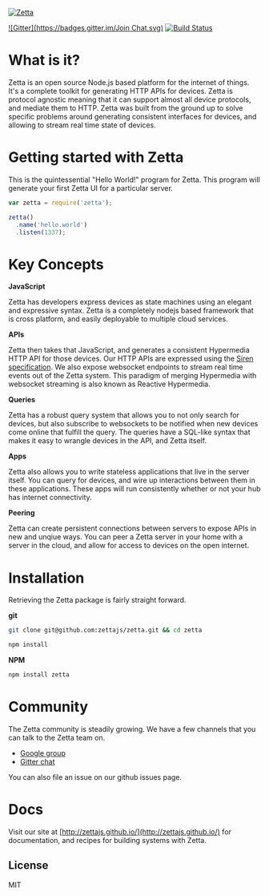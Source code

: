 [![Zetta](http://www.zettajs.org/images/logos/zetta-logo.svg)](http://www.zettajs.org/)


[![Gitter](https://badges.gitter.im/Join Chat.svg)](https://gitter.im/zettajs/zetta?utm_source=badge&utm_medium=badge&utm_campaign=pr-badge&utm_content=badge) [![Build Status](https://travis-ci.org/zettajs/zetta.svg?branch=master)](https://travis-ci.org/zettajs/zetta) 

# What is it?

Zetta is an open source Node.js based platform for the internet of things. It's a complete toolkit for generating HTTP APIs for devices. Zetta is protocol agnostic meaning that it can support almost all device protocols, and mediate them to HTTP. Zetta was built from the ground up to solve specific problems around generating consistent interfaces for devices, and allowing to stream real time state of devices.

# Getting started with Zetta

This is the quintessential "Hello World!" program for Zetta. This program will generate your first Zetta UI for a particular server.

```javascript
var zetta = require('zetta');

zetta()
  .name('hello.world')
  .listen(1337);
```

# Key Concepts

**JavaScript**

Zetta has developers express devices as state machines using an elegant and expressive syntax. Zetta is a completely nodejs based framework that is cross platform, and easily deployable to multiple cloud services.

**APIs**

Zetta then takes that JavaScript, and generates a consistent Hypermedia HTTP API for those devices. Our HTTP APIs are expressed using the [Siren specification](https://github.com/kevinswiber/siren). We also expose websocket endpoints to stream real time events out of the Zetta system. This paradigm of merging Hypermedia with websocket streaming is also known as Reactive Hypermedia.

**Queries**

Zetta has a robust query system that allows you to not only search for devices, but also subscribe to websockets to be notified when new devices come online that fulfill the query. The queries have a SQL-like syntax that makes it easy to wrangle devices in the API, and Zetta itself.

**Apps**

Zetta also allows you to write stateless applications that live in the server itself. You can query for devices, and wire up interactions between them in these applications. These apps will run consistently whether or not your hub has internet connectivity.

**Peering** 

Zetta can create persistent connections between servers to expose APIs in new and unqiue ways. You can peer a Zetta server in your home with a server in the cloud, and allow for access to devices on the open internet.


# Installation

Retrieving the Zetta package is fairly straight forward.

**git**
```bash
git clone git@github.com:zettajs/zetta.git && cd zetta

npm install
```

**NPM**
```bash
npm install zetta
```


# Community

The Zetta community is steadily growing. We have a few channels that you can talk to the Zetta team on.

* [Google group](https://groups.google.com/forum/#!forum/zetta-discuss)
* [Gitter chat](https://gitter.im/zettajs/zetta) 

You can also file an issue on our github issues page.

# Docs

Visit our site at [http://zettajs.github.io/](http://zettajs.github.io/) for documentation, and recipes for building systems with Zetta. 

## License

MIT
